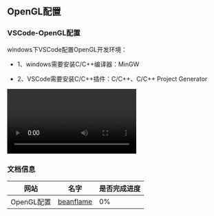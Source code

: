 ## OpenGL配置



### VSCode-OpenGL配置

windows下VSCode配置OpenGL开发环境：

* 1、windows需要安装C/C++编译器：<light>MinGW</light>

* 2、VSCode需要安装C/C++插件：<light>C/C++</light>、<light>C/C++ Project Generator</light>


<video src="../mingw-w64.mp4" controls="controls"/></video>



### 文档信息

| 网站 | 名字 | 是否完成进度 |
|-|-|-|
| OpenGL配置 | [beanflame](https://blog.beanflame.cn/) | 0% |

